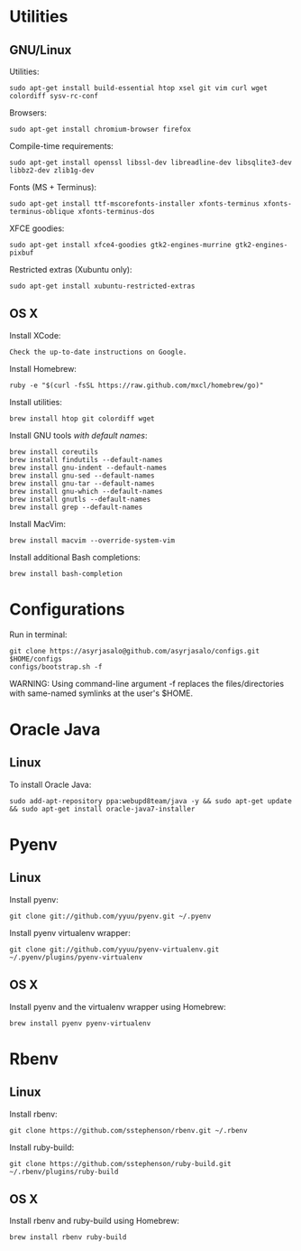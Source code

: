 Utilities
=========

GNU/Linux
---------

Utilities:

    sudo apt-get install build-essential htop xsel git vim curl wget colordiff sysv-rc-conf

Browsers:

    sudo apt-get install chromium-browser firefox

Compile-time requirements:

    sudo apt-get install openssl libssl-dev libreadline-dev libsqlite3-dev libbz2-dev zlib1g-dev

Fonts (MS + Terminus):

    sudo apt-get install ttf-mscorefonts-installer xfonts-terminus xfonts-terminus-oblique xfonts-terminus-dos

XFCE goodies:

    sudo apt-get install xfce4-goodies gtk2-engines-murrine gtk2-engines-pixbuf

Restricted extras (Xubuntu only):

    sudo apt-get install xubuntu-restricted-extras

OS X
----

Install XCode:

    Check the up-to-date instructions on Google.

Install Homebrew:

    ruby -e "$(curl -fsSL https://raw.github.com/mxcl/homebrew/go)"

Install utilities:

    brew install htop git colordiff wget

Install GNU tools _with default names_:

    brew install coreutils
    brew install findutils --default-names
    brew install gnu-indent --default-names
    brew install gnu-sed --default-names
    brew install gnu-tar --default-names
    brew install gnu-which --default-names
    brew install gnutls --default-names
    brew install grep --default-names

Install MacVim:

    brew install macvim --override-system-vim

Install additional Bash completions:

    brew install bash-completion


Configurations
==============

Run in terminal:

    git clone https://asyrjasalo@github.com/asyrjasalo/configs.git $HOME/configs
    configs/bootstrap.sh -f

WARNING: Using command-line argument -f replaces the files/directories
with same-named symlinks at the user's $HOME.


Oracle Java
===========

Linux
-----

To install Oracle Java:

    sudo add-apt-repository ppa:webupd8team/java -y && sudo apt-get update && sudo apt-get install oracle-java7-installer


Pyenv
=====

Linux
-----

Install pyenv:

    git clone git://github.com/yyuu/pyenv.git ~/.pyenv

Install pyenv virtualenv wrapper:

    git clone git://github.com/yyuu/pyenv-virtualenv.git ~/.pyenv/plugins/pyenv-virtualenv


OS X
----

Install pyenv and the virtualenv wrapper using Homebrew:

    brew install pyenv pyenv-virtualenv


Rbenv
=====

Linux
-----

Install rbenv:

    git clone https://github.com/sstephenson/rbenv.git ~/.rbenv

Install ruby-build:

    git clone https://github.com/sstephenson/ruby-build.git ~/.rbenv/plugins/ruby-build

OS X
----

Install rbenv and ruby-build using Homebrew:

    brew install rbenv ruby-build

